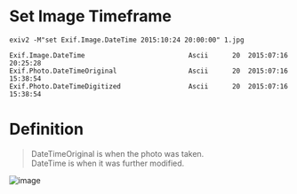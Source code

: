 # Set Image Timeframe
```
exiv2 -M"set Exif.Image.DateTime 2015:10:24 20:00:00" 1.jpg
```
```
Exif.Image.DateTime                          Ascii      20  2015:07:16 20:25:28
Exif.Photo.DateTimeOriginal                  Ascii      20  2015:07:16 15:38:54
Exif.Photo.DateTimeDigitized                 Ascii      20  2015:07:16 15:38:54
```
# Definition
>DateTimeOriginal is when the photo was taken.  
>DateTime is when it was further modified.

![image](https://github.com/user-attachments/assets/21c09e66-4d0c-4a15-bf3e-d777c49f1b94)

